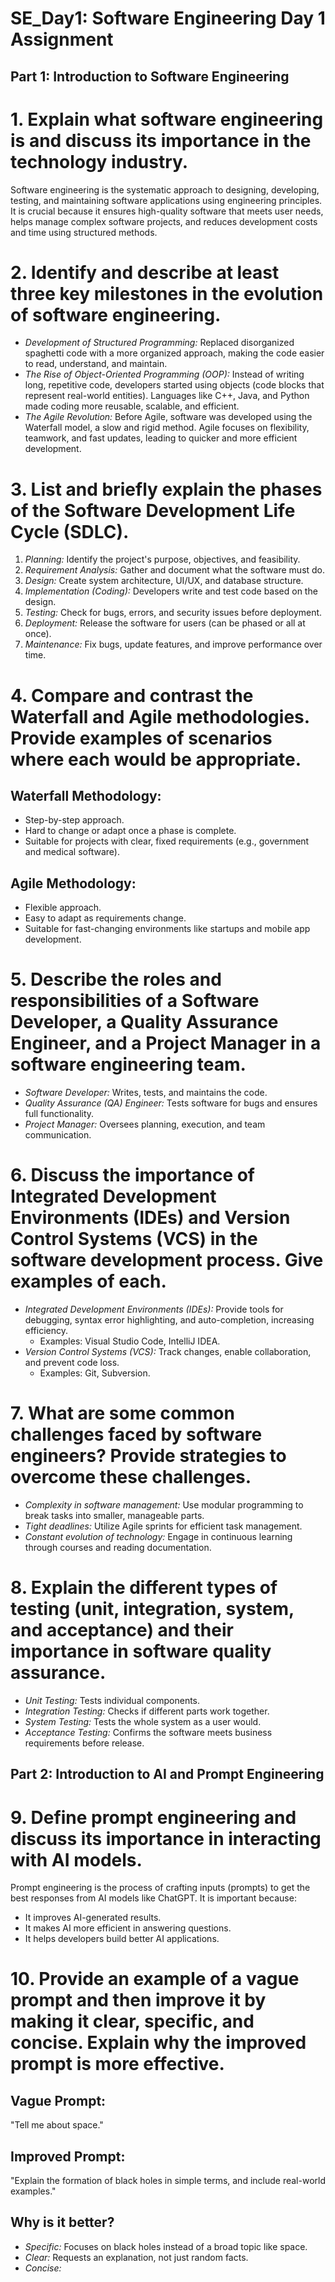 # SE_Day1: Software Engineering Day 1 Assignment

## Part 1: Introduction to Software Engineering

# 1. Explain what software engineering is and discuss its importance in the technology industry.

Software engineering is the systematic approach to designing, developing, testing, and maintaining 
software applications using engineering principles. It is crucial because it ensures high-quality 
software that meets user needs, helps manage complex software projects, and reduces development 
costs and time using structured methods.

# 2. Identify and describe at least three key milestones in the evolution of software engineering.

- *Development of Structured Programming:* Replaced disorganized spaghetti code with a more 
  organized approach, making the code easier to read, understand, and maintain.
- *The Rise of Object-Oriented Programming (OOP):* Instead of writing long, repetitive code, 
  developers started using objects (code blocks that represent real-world entities). Languages 
  like C++, Java, and Python made coding more reusable, scalable, and efficient.
- *The Agile Revolution:* Before Agile, software was developed using the Waterfall model, a 
  slow and rigid method. Agile focuses on flexibility, teamwork, and fast updates, leading to 
  quicker and more efficient development.

# 3. List and briefly explain the phases of the Software Development Life Cycle (SDLC).

1. *Planning:* Identify the project's purpose, objectives, and feasibility.
2. *Requirement Analysis:* Gather and document what the software must do.
3. *Design:* Create system architecture, UI/UX, and database structure.
4. *Implementation (Coding):* Developers write and test code based on the design.
5. *Testing:* Check for bugs, errors, and security issues before deployment.
6. *Deployment:* Release the software for users (can be phased or all at once).
7. *Maintenance:* Fix bugs, update features, and improve performance over time.

# 4. Compare and contrast the Waterfall and Agile methodologies. Provide examples of scenarios where each would be appropriate.

## Waterfall Methodology:
- Step-by-step approach.
- Hard to change or adapt once a phase is complete.
- Suitable for projects with clear, fixed requirements (e.g., government and medical software).

## Agile Methodology:
- Flexible approach.
- Easy to adapt as requirements change.
- Suitable for fast-changing environments like startups and mobile app development.

# 5. Describe the roles and responsibilities of a Software Developer, a Quality Assurance Engineer, and a Project Manager in a software engineering team.

- *Software Developer:* Writes, tests, and maintains the code.
- *Quality Assurance (QA) Engineer:* Tests software for bugs and ensures full functionality.
- *Project Manager:* Oversees planning, execution, and team communication.

# 6. Discuss the importance of Integrated Development Environments (IDEs) and Version Control Systems (VCS) in the software development process. Give examples of each.

- *Integrated Development Environments (IDEs):* Provide tools for debugging, syntax error 
  highlighting, and auto-completion, increasing efficiency.
  - Examples: Visual Studio Code, IntelliJ IDEA.
- *Version Control Systems (VCS):* Track changes, enable collaboration, and prevent code loss.
  - Examples: Git, Subversion.

# 7. What are some common challenges faced by software engineers? Provide strategies to overcome these challenges.

- *Complexity in software management:* Use modular programming to break tasks into smaller, 
  manageable parts.
- *Tight deadlines:* Utilize Agile sprints for efficient task management.
- *Constant evolution of technology:* Engage in continuous learning through courses and 
  reading documentation.

# 8. Explain the different types of testing (unit, integration, system, and acceptance) and their importance in software quality assurance.

- *Unit Testing:* Tests individual components.
- *Integration Testing:* Checks if different parts work together.
- *System Testing:* Tests the whole system as a user would.
- *Acceptance Testing:* Confirms the software meets business requirements before release.

## Part 2: Introduction to AI and Prompt Engineering

# 9. Define prompt engineering and discuss its importance in interacting with AI models.

Prompt engineering is the process of crafting inputs (prompts) to get the best responses from AI 
models like ChatGPT. It is important because:
- It improves AI-generated results.
- It makes AI more efficient in answering questions.
- It helps developers build better AI applications.

# 10. Provide an example of a vague prompt and then improve it by making it clear, specific, and concise. Explain why the improved prompt is more effective.

## Vague Prompt:
"Tell me about space."

## Improved Prompt:
"Explain the formation of black holes in simple terms, and include real-world examples."

## Why is it better?
- *Specific:* Focuses on black holes instead of a broad topic like space.
- *Clear:* Requests an explanation, not just random facts.
- *Concise:*
